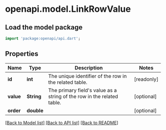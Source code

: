 # openapi.model.LinkRowValue

## Load the model package
```dart
import 'package:openapi/api.dart';
```

## Properties
Name | Type | Description | Notes
------------ | ------------- | ------------- | -------------
**id** | **int** | The unique identifier of the row in the related table. | [readonly] 
**value** | **String** | The primary field's value as a string of the row in the related table. | [optional] 
**order** | **double** |  | [optional] 

[[Back to Model list]](../README.md#documentation-for-models) [[Back to API list]](../README.md#documentation-for-api-endpoints) [[Back to README]](../README.md)


